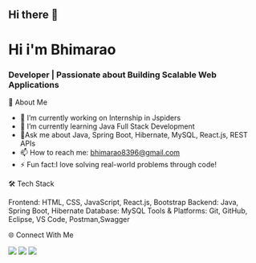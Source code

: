 ## Hi there 👋

<h1> Hi i'm Bhimarao </h1>
<h3> Developer | Passionate about Building Scalable Web Applications</h3>


🚀 About Me

- 🔭 I’m currently working on Internship in Jspiders
- 🌱 I’m currently learning Java Full Stack Development
- 💬Ask me about Java, Spring Boot, Hibernate, MySQL, React.js, REST APIs
- 📫 How to reach me: bhimarao8396@gmail.com
- ⚡ Fun fact:I love solving real-world problems through code!

🛠️ Tech Stack

Frontend: HTML, CSS, JavaScript, React.js, Bootstrap
Backend: Java, Spring Boot, Hibernate
Database: MySQL
Tools & Platforms: Git, GitHub, Eclipse, VS Code, Postman,Swagger

🌐 Connect With Me
<p align="left"> <a href="mailto:bhimarao8396@gmail.com"><img src="https://img.shields.io/badge/Gmail-D14836?style=for-the-badge&logo=gmail&logoColor=white"></a> <a href="https://www.linkedin.com/in/bhimarao-arer-arer8396?utm_source=share&utm_campaign=share_via&utm_content=profile&utm_medium=android_app" target="_blank"><img src="https://img.shields.io/badge/LinkedIn-0A66C2?style=for-the-badge&logo=linkedin&logoColor=white"></a> <a href="https://github.com/bhimarao8396" target="_blank"><img src="https://img.shields.io/badge/GitHub-171515?style=for-the-badge&logo=github&logoColor=white"></a> </p>
